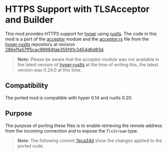 # HTTPS Support with TLSAcceptor and Builder

This mod provides HTTPS support for [hyper](https://github.com/hyperium/hyper) using [rustls](https://github.com/rustls/rustls). The code in this mod is a port of the [acceptor](https://github.com/rustls/hyper-rustls/tree/286e1fa57ff5cac99994fab355f91c3454d6d83d/src/acceptor) module and the [acceptor.rs](https://github.com/rustls/hyper-rustls/blob/286e1fa57ff5cac99994fab355f91c3454d6d83d/src/acceptor.rs) file from the [hyper-rustls](https://github.com/rustls/hyper-rustls) repository at revision [286e1fa57ff5cac99994fab355f91c3454d6d83d](https://github.com/rustls/hyper-rustls/tree/286e1fa57ff5cac99994fab355f91c3454d6d83d).
> **Note:** Please be aware that the acceptor module was not available in the latest version of [hyper-rustls](https://docs.rs/hyper-rustls/0.24.0/hyper_rustls/index.html) at the time of writing this, the latest version was 0.24.0 at this time.

## Compatibility

The ported mod is compatible with hyper 0.14 and rustls 0.20.

## Purpose

The purpose of porting these files is to enable retrieving the remote address from the incoming connection and to expose the `TlsStream` type.
> **Note:** The following commit [7eca34d](https://github.com/KomodoPlatform/atomicDEX-API/pull/1861/commits/7eca34dd4621a7de0033f8a81cc11ad117aeb3c3) show the changes applied to the ported code.